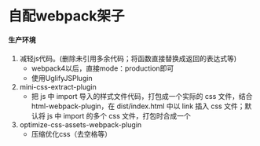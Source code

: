 # 自配webpack架子
#### 生产环境

1. 减轻js代码。(删除未引用多余代码；将函数直接替换成返回的表达式等)
     - webpack4以后，直接mode：production即可
     - 使用UglifyJSPlugin
2. mini-css-extract-plugin
      - 把 js 中 import 导入的样式文件代码，打包成一个实际的 css 文件，结合 html-webpack-plugin，在 dist/index.html 中以 link 插入 css 文件；默认将 js 中 import 的多个 css 文件，打包时合成一个
1. optimize-css-assets-webpack-plugin
      - 压缩优化css（去空格等）